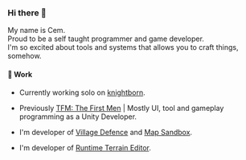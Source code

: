 ### Hi there 👋

My name is Cem.  
Proud to be a self taught programmer and game developer.  
I'm so excited about tools and systems that allows you to craft things, somehow.  

#### 🔭 Work 

* Currently working solo on [knightborn](https://cemuka.itch.io/knightborn).
* Previously [TFM: The First Men](https://store.steampowered.com/app/700820/TFM_The_First_Men/) | Mostly UI, tool and gameplay programming as a Unity Developer.
* I'm developer of [Village Defence](https://cemuka.github.io/pinuscraft/village-defence.html) and [Map Sandbox](https://cemuka.itch.io/map-sandbox).

* I'm developer of [Runtime Terrain Editor](https://assetstore.unity.com/packages/tools/terrain/runtime-terrain-editor-222184).
